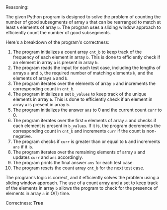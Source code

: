 Reasoning:

The given Python program is designed to solve the problem of counting the number of good subsegments of array `a` that can be rearranged to match at least `k` elements of array `b`. The program uses a sliding window approach to efficiently count the number of good subsegments.

Here's a breakdown of the program's correctness:

1. The program initializes a count array `cnt_b` to keep track of the frequency of each element in array `b`. This is done to efficiently check if an element in array `a` is present in array `b`.
2. The program reads the input for each test case, including the lengths of arrays `a` and `b`, the required number of matching elements `k`, and the elements of arrays `a` and `b`.
3. The program iterates over the elements of array `b` and increments the corresponding count in `cnt_b`.
4. The program initializes a set `b_values` to keep track of the unique elements in array `b`. This is done to efficiently check if an element in array `a` is present in array `b`.
5. The program initializes the answer `ans` to 0 and the current count `curr` to 0.
6. The program iterates over the first `m` elements of array `a` and checks if each element is present in `b_values`. If it is, the program decrements the corresponding count in `cnt_b` and increments `curr` if the count is non-negative.
7. The program checks if `curr` is greater than or equal to `k` and increments `ans` if it is.
8. The program iterates over the remaining elements of array `a` and updates `curr` and `ans` accordingly.
9. The program prints the final answer `ans` for each test case.
10. The program resets the count array `cnt_b` for the next test case.

The program's logic is correct, and it efficiently solves the problem using a sliding window approach. The use of a count array and a set to keep track of the elements in array `b` allows the program to check for the presence of elements in array `a` in O(1) time.

Correctness: **True**